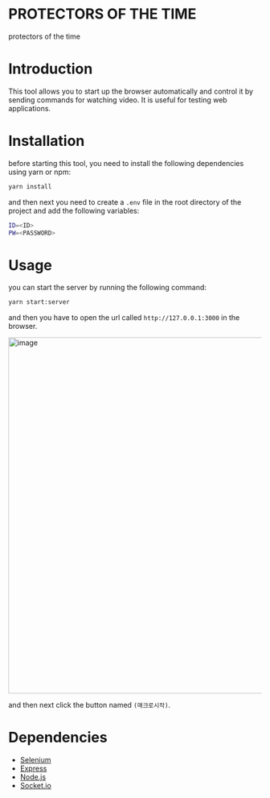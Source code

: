 <p align="center">
<h1>PROTECTORS OF THE TIME</h1>
</p>

protectors of the time

# Introduction

This tool allows you to start up the browser automatically and control it by sending commands for watching video. It is useful for testing web applications.

# Installation

before starting this tool, you need to install the following dependencies using yarn or npm:

```bash
yarn install
```

and then next you need to create a `.env` file in the root directory of the project and add the following variables:

```bash
ID=<ID>
PW=<PASSWORD>
```

# Usage

you can start the server by running the following command:

```bash
yarn start:server
```

and then you have to open the url called `http://127.0.0.1:3000` in the browser.

<img width="707" alt="image" src="https://user-images.githubusercontent.com/13586185/200312804-bf9bc49f-6d0f-47a1-b5ed-79187a8641c9.png">

and then next click the button named `(매크로시작)`.

# Dependencies

-   [Selenium](https://www.selenium.dev/)
-   [Express](https://expressjs.com/)
-   [Node.js](https://nodejs.org/)
-   [Socket.io](https://socket.io/)
